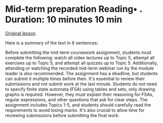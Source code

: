 # Mid-term preparation Reading• . Duration: 10 minutes 10 min

[Original lesson](https://www.coursera.org/learn/uol-fundamentals-of-computer-science/supplement/8DJro/mid-term-preparation)

Here is a summary of the text in 8 sentences:

Before submitting the mid-term coursework assignment, students must complete the following: watch all video lectures up to Topic 5, attempt all exercises up to Topic 5, and attempt all quizzes up to Topic 5. Additionally, attending or watching the recorded mid-term webinar run by the module leader is also recommended. The assignment has a deadline, but students can submit it multiple times before then. It's essential to review their submissions and not submit work at the last minute. Students do not need to specify finite state automata (FSA) using tables and sets, only drawing graphs is required. However, they must explain their reasoning for FSAs, regular expressions, and other questions that ask for clear steps. The assignment includes Topics 1-5, and students should carefully read the requirements to avoid losing marks. It's also crucial to allow time for reviewing submissions before submitting the final work.

